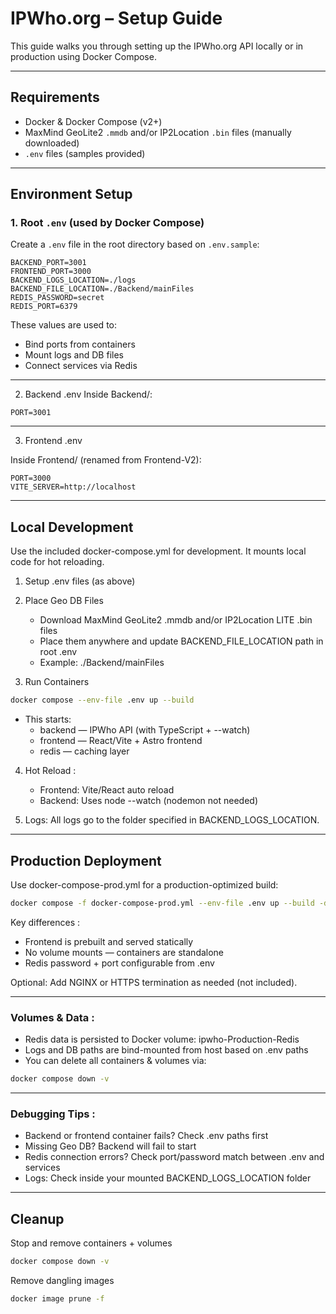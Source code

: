 # IPWho.org – Setup Guide

This guide walks you through setting up the IPWho.org API locally or in production using Docker Compose.

---

## Requirements

- Docker & Docker Compose (v2+)
- MaxMind GeoLite2 `.mmdb` and/or IP2Location `.bin` files (manually downloaded)
- `.env` files (samples provided)

---

## Environment Setup

### 1. Root `.env` (used by Docker Compose)

Create a `.env` file in the root directory based on `.env.sample`:

```env
BACKEND_PORT=3001
FRONTEND_PORT=3000
BACKEND_LOGS_LOCATION=./logs
BACKEND_FILE_LOCATION=./Backend/mainFiles
REDIS_PASSWORD=secret
REDIS_PORT=6379
```
These values are used to:
- Bind ports from containers
- Mount logs and DB files
- Connect services via Redis

---

2. Backend .env
   Inside Backend/:

```env
PORT=3001
```

---

3. Frontend .env

Inside Frontend/ (renamed from Frontend-V2):
```env
PORT=3000
VITE_SERVER=http://localhost
```

---

## Local Development

Use the included docker-compose.yml for development. It mounts local code for hot reloading.

1. Setup .env files (as above)

2. Place Geo DB Files
    - Download MaxMind GeoLite2 .mmdb and/or IP2Location LITE .bin files
    - Place them anywhere and update BACKEND_FILE_LOCATION path in root .env
    - Example: ./Backend/mainFiles

3. Run Containers
  ```bash
  docker compose --env-file .env up --build
  ```
- This starts:
  - backend — IPWho API (with TypeScript + --watch)
  - frontend — React/Vite + Astro frontend
  - redis — caching layer

4. Hot Reload :
    - Frontend: Vite/React auto reload
    - Backend: Uses node --watch (nodemon not needed)

5. Logs: All logs go to the folder specified in BACKEND_LOGS_LOCATION.

---

## Production Deployment

Use docker-compose-prod.yml for a production-optimized build:
```bash
docker compose -f docker-compose-prod.yml --env-file .env up --build -d
```

Key differences :
- Frontend is prebuilt and served statically
- No volume mounts — containers are standalone
- Redis password + port configurable from .env

Optional: Add NGINX or HTTPS termination as needed (not included).

---

### Volumes & Data :
- Redis data is persisted to Docker volume: ipwho-Production-Redis
- Logs and DB paths are bind-mounted from host based on .env paths
- You can delete all containers & volumes via:

```bash
docker compose down -v
```

---

### Debugging Tips :
- Backend or frontend container fails? Check .env paths first
- Missing Geo DB? Backend will fail to start
- Redis connection errors? Check port/password match between .env and services
- Logs: Check inside your mounted BACKEND_LOGS_LOCATION folder

---

## Cleanup

Stop and remove containers + volumes
```bash
docker compose down -v
```

Remove dangling images
```bash
docker image prune -f
```